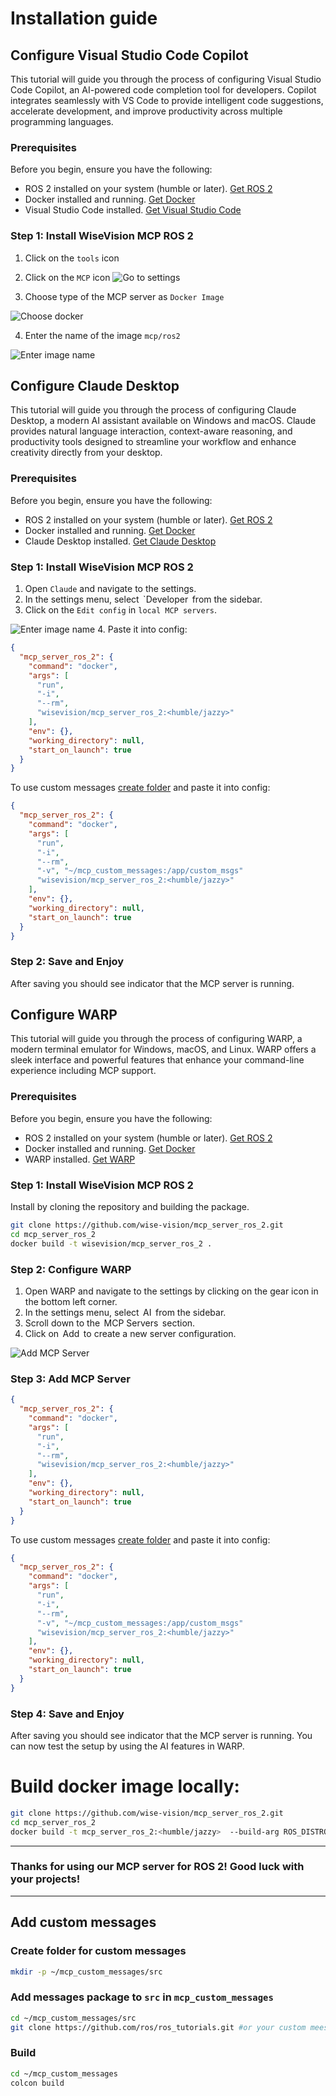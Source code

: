 # Installation guide

## Configure Visual Studio Code Copilot

This tutorial will guide you through the process of configuring Visual Studio Code Copilot, an AI-powered code completion tool for developers. Copilot integrates seamlessly with VS Code to provide intelligent code suggestions, accelerate development, and improve productivity across multiple programming languages.

### Prerequisites

Before you begin, ensure you have the following:
- ⁠ROS 2 installed on your system (humble or later). [Get ROS 2](https://docs.ros.org/en/humble/Installation.html)
- ⁠Docker installed and running. [Get Docker](https://docs.docker.com/get-docker/)
- ⁠Visual Studio Code installed. [Get Visual Studio Code](https://code.visualstudio.com/Download)

### Step 1: Install WiseVision MCP ROS 2

1. Click on the `tools` icon
2. Click on the `MCP` icon
![Go to settings](../docs/assets/vscode_add_mcp_1.png)

3. Choose type of the MCP server as `Docker Image`

![Choose docker](../docs/assets/vscode_add_mcp_2.png)

4. Enter the name of the image `mcp/ros2`

![Enter image name](../docs/assets/vscode_add_mcp_3.png)

## Configure Claude Desktop

This tutorial will guide you through the process of configuring Claude Desktop, a modern AI assistant available on Windows and macOS. Claude provides natural language interaction, context-aware reasoning, and productivity tools designed to streamline your workflow and enhance creativity directly from your desktop.

### Prerequisites

Before you begin, ensure you have the following:
- ⁠ROS 2 installed on your system (humble or later). [Get ROS 2](https://docs.ros.org/en/humble/Installation.html)
- ⁠Docker installed and running. [Get Docker](https://docs.docker.com/get-docker/)
- Claude Desktop installed. [Get Claude Desktop](https://claude.ai/download)

### Step 1: Install WiseVision MCP ROS 2
1. ⁠Open `Claude` and navigate to the settings.
2. ⁠In the settings menu, select ⁠ `Developer ⁠ from the sidebar.
3. Click on the `Edit config` in `local MCP servers`.

![Enter image name](../docs/assets/claude_add_mcp.png)
4. Paste it into config:
```json
{
  "mcp_server_ros_2": {
    "command": "docker",
    "args": [
      "run",
      "-i",
      "--rm",
      "wisevision/mcp_server_ros_2:<humble/jazzy>"
    ],
    "env": {},
    "working_directory": null,
    "start_on_launch": true
  }
}
```
To use custom messages [create folder](#add-custom-messages) and paste it into config:
```json
{
  "mcp_server_ros_2": {
    "command": "docker",
    "args": [
      "run",
      "-i",
      "--rm",
      "-v", "~/mcp_custom_messages:/app/custom_msgs"
      "wisevision/mcp_server_ros_2:<humble/jazzy>"
    ],
    "env": {},
    "working_directory": null,
    "start_on_launch": true
  }
}
```
### Step 2: Save and Enjoy

After saving you should see indicator that the MCP server is running.

## Configure WARP

This tutorial will guide you through the process of configuring WARP, a modern terminal emulator for Windows, macOS, and Linux. WARP offers a sleek interface and powerful features that enhance your command-line experience including MCP support.

### Prerequisites

Before you begin, ensure you have the following:
- ⁠ROS 2 installed on your system (humble or later). [Get ROS 2](https://docs.ros.org/en/humble/Installation.html)
- ⁠Docker installed and running. [Get Docker](https://docs.docker.com/get-docker/)
- ⁠WARP installed. [Get WARP](https://www.warp.dev/)

### Step 1: Install WiseVision MCP ROS 2

Install by cloning the repository and building the package.

```bash
git clone https://github.com/wise-vision/mcp_server_ros_2.git
cd mcp_server_ros_2
docker build -t wisevision/mcp_server_ros_2 .
```


### Step 2: Configure WARP

1. ⁠Open WARP and navigate to the settings by clicking on the gear icon in the bottom left corner.
2. ⁠In the settings menu, select ⁠ AI ⁠ from the sidebar.
3. ⁠Scroll down to the ⁠ MCP Servers ⁠ section.
4. ⁠Click on ⁠ Add ⁠ to create a new server configuration.

![Add MCP Server](../docs/assets/warp_add_mcp.png)


### Step 3: Add MCP Server

```json
{
  "mcp_server_ros_2": {
    "command": "docker",
    "args": [
      "run",
      "-i",
      "--rm",
      "wisevision/mcp_server_ros_2:<humble/jazzy>"
    ],
    "env": {},
    "working_directory": null,
    "start_on_launch": true
  }
}
```
To use custom messages [create folder](#add-custom-messages) and paste it into config:
```json
{
  "mcp_server_ros_2": {
    "command": "docker",
    "args": [
      "run",
      "-i",
      "--rm",
      "-v", "~/mcp_custom_messages:/app/custom_msgs"
      "wisevision/mcp_server_ros_2:<humble/jazzy>"
    ],
    "env": {},
    "working_directory": null,
    "start_on_launch": true
  }
}
```

### Step 4: Save and Enjoy

After saving you should see indicator that the MCP server is running. You can now test the setup by using the AI features in WARP.

# Build docker image locally:
```bash
git clone https://github.com/wise-vision/mcp_server_ros_2.git
cd mcp_server_ros_2
docker build -t mcp_server_ros_2:<humble/jazzy>  --build-arg ROS_DISTRO=<humble/jazzy> .
```

---

### Thanks for using our MCP server for ROS 2! Good luck with your projects!
---

## Add custom messages
### Create folder for custom messages
```bash
mkdir -p ~/mcp_custom_messages/src
```
### Add messages package to `src` in `mcp_custom_messages`
```bash
cd ~/mcp_custom_messages/src
git clone https://github.com/ros/ros_tutorials.git #or your custom meesage pack
```
### Build
```bash
cd ~/mcp_custom_messages
colcon build
```